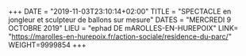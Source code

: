 +++
DATE = "2019-11-03T23:10:14+02:00"
TITLE = "SPECTACLE en jongleur et sculpteur de ballons sur mesure"
DATES = "MERCREDI 9 OCTOBRE 2019"
LIEU = "ephad DE mAROLLES-EN-HUREPOIX"
LINK= "https://marolles-en-hurepoix.fr/action-sociale/residence-du-parc/"
WEIGHT=9999854
+++

